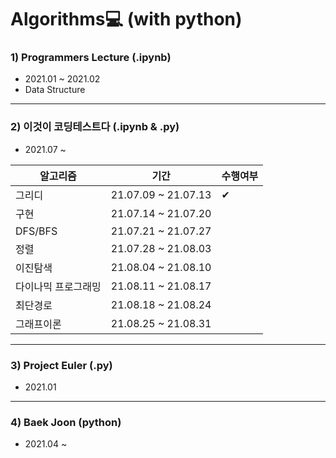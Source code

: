 # Algorithms💻 (with python)


### 1) Programmers Lecture (.ipynb) 
- 2021.01 ~ 2021.02   
- Data Structure   


------------------------------------------
### 2) 이것이 코딩테스트다 (.ipynb & .py) 
- 2021.07 ~ 

|알고리즘|기간|수행여부|
|------|------|------|
|그리디|21.07.09 ~ 21.07.13|✔|
|구현|21.07.14 ~ 21.07.20| |
|DFS/BFS|21.07.21 ~ 21.07.27| |  
|정렬|21.07.28 ~ 21.08.03| |  
|이진탐색|21.08.04 ~ 21.08.10| |  
|다이나믹 프로그래밍|21.08.11 ~ 21.08.17| |
|최단경로|21.08.18 ~ 21.08.24| |
|그래프이론|21.08.25 ~ 21.08.31| |

------------------------------------------
### 3) Project Euler (.py) 
- 2021.01 

------------------------------------------
### 4) Baek Joon (python) 
- 2021.04 ~ 

